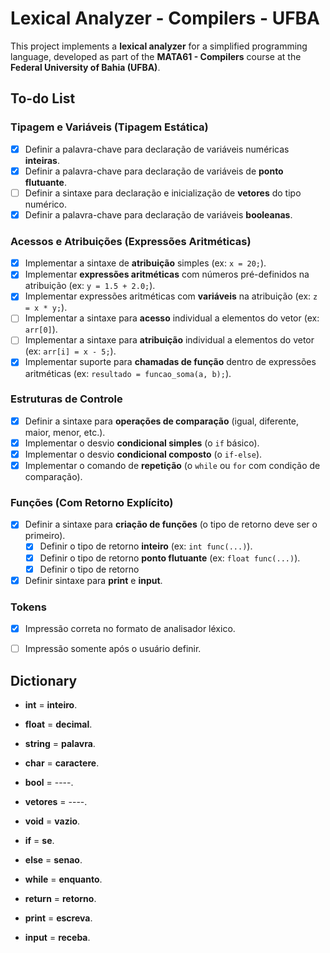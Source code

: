 # Lexical Analyzer - Compilers - UFBA

This project implements a **lexical analyzer** for a simplified programming language, developed as part of the **MATA61 - Compilers** course at the **Federal University of Bahia (UFBA)**.

## To-do List

### Tipagem e Variáveis (Tipagem Estática)

- [X] Definir a palavra-chave para declaração de variáveis numéricas **inteiras**.
- [X] Definir a palavra-chave para declaração de variáveis de **ponto flutuante**.
- [ ] Definir a sintaxe para declaração e inicialização de **vetores** do tipo numérico.
- [X] Definir a palavra-chave para declaração de variáveis **booleanas**.

### Acessos e Atribuições (Expressões Aritméticas)

- [X] Implementar a sintaxe de **atribuição** simples (ex: `x = 20;`).
- [X] Implementar **expressões aritméticas** com números pré-definidos na atribuição (ex: `y = 1.5 + 2.0;`).
- [X] Implementar expressões aritméticas com **variáveis** na atribuição (ex: `z = x * y;`).
- [ ] Implementar a sintaxe para **acesso** individual a elementos do vetor (ex: `arr[0]`).
- [ ] Implementar a sintaxe para **atribuição** individual a elementos do vetor (ex: `arr[i] = x - 5;`).
- [X] Implementar suporte para **chamadas de função** dentro de expressões aritméticas (ex: `resultado = funcao_soma(a, b);`).

### Estruturas de Controle

- [X] Definir a sintaxe para **operações de comparação** (igual, diferente, maior, menor, etc.).
- [X] Implementar o desvio **condicional simples** (o `if` básico).
- [X] Implementar o desvio **condicional composto** (o `if-else`).
- [X] Implementar o comando de **repetição** (o `while` ou `for` com condição de comparação).

### Funções (Com Retorno Explícito)

- [X] Definir a sintaxe para **criação de funções** (o tipo de retorno deve ser o primeiro).
    - [X] Definir o tipo de retorno **inteiro** (ex: `int func(...)`).
    - [X] Definir o tipo de retorno **ponto flutuante** (ex: `float func(...)`).
    - [X] Definir o tipo de retorno
- [X] Definir sintaxe para **print** e **input**.

### Tokens
- [X] Impressão correta no formato de analisador léxico.
- [ ] Impressão somente após o usuário definir.


## Dictionary

- **int** = **inteiro**.
- **float** = **decimal**.
- **string** = **palavra**.
- **char** = **caractere**.
- **bool** = ----.
- **vetores** = ----.
- **void** = **vazio**.

- **if** = **se**.
- **else** = **senao**.
- **while** = **enquanto**.
- **return** = **retorno**.
- **print** = **escreva**.
- **input** = **receba**.